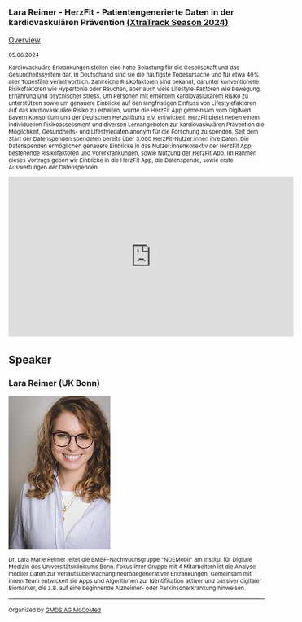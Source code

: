 ### Lara Reimer - HerzFit - Patientengenerierte Daten in der kardiovaskulären Prävention [(XtraTrack Season 2024)](XtraTracksOverview)

[Overview](XtraTracksOverview)

<p style="font-size:11px">05.06.2024</p>

<p style="font-size:11px">Kardiovaskuläre Erkrankungen stellen eine hohe Belastung für die Gesellschaft und das Gesundheitssystem dar. In Deutschland sind sie die häufigste Todesursache und für etwa 40% aller Todesfälle verantwortlich. Zahlreiche Risikofaktoren sind bekannt, darunter konventionelle Risikofaktoren wie Hypertonie oder Rauchen, aber auch viele Lifestyle-Faktoren wie Bewegung, Ernährung und psychischer Stress. Um Personen mit erhöhtem kardiovaslukärem Risiko zu unterstützen sowie um genauere Einblicke auf den langfristigen Einfluss von Lifestylefaktoren auf das kardiovaskuläre Risiko zu erhalten, wurde die HerzFit App gemeinsam vom DigiMed Bayern Konsortium und der Deutschen Herzstiftung e.V. entwickelt. HerzFit bietet neben einem individuellen Risikoassessment und diversen Lernangeboten zur kardiovaskulären Prävention die Möglichkeit, Gesundheits- und Lifestyledaten anonym für die Forschung zu spenden. Seit dem Start der Datenspenden spendeten bereits über 3.000 HerzFit-Nutzer:innen ihre Daten. Die Datenspenden ermöglichen genauere Einblicke in das Nutzer:innenkollektiv der HerzFit App, bestehende Risikofaktoren und Vorerkrankungen, sowie Nutzung der HerzFit App. Im Rahmen dieses Vortrags geben wir Einblicke in die HerzFit App, die Datenspende, sowie erste Auswertungen der Datenspenden.</p>

<!-- Once the Video is recorded -->
<center> <iframe width="560" height="315" src="https://www.youtube.com/embed/LTqFwA2fkCs?si=D_uWIs2XEajDZzA2" title="YouTube video player" frameborder="0" allow="accelerometer; autoplay; clipboard-write; encrypted-media; gyroscope; picture-in-picture; web-share" referrerpolicy="strict-origin-when-cross-origin" allowfullscreen></iframe></center>

<!-- [Register now](/2024/XtraTrackOverview) to secure your spot in the lectures and receive a calendar invitation including the access link.-->

<!-- [Join Us Life](/2024/XtraTrackOverview) to secure your spot in the lectures and receive a calendar invitation including the access link.-->

## Speaker
### Lara Reimer (UK Bonn)
<img src="/images/2024/csm_Reimer_LaraMarie_bdc3533b0c.jpg?raw=true"/>

<p style="font-size:11px">Dr. Lara Marie Reimer leitet die BMBF-Nachwuchsgruppe "NDEMobil" am Institut für Digitale Medizin des Universitätsklinikums Bonn. Fokus ihrer Gruppe mit 4 Mitarbeitern ist die Analyse mobiler Daten zur Verlaufsüberwachung neurodegenerativer Erkrankungen. Gemeinsam mit ihrem Team entwickelt sie Apps und Algorithmen zur Identifikation aktiver und passiver digitaler Biomarker, die z.B. auf eine beginnende Alzheimer- oder Parkinsonerkrankung hinweisen. </p>

---
<p style="font-size:11px">Organized by <a href="http://mocomed.de">GMDS AG MoCoMed</a></p>
